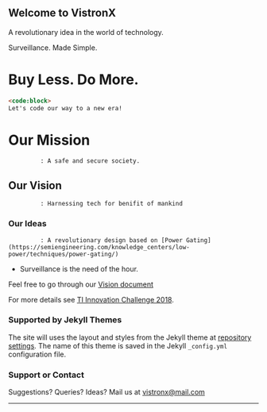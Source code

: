 ## Welcome to VistronX

A revolutionary idea in the world of technology.

Surveillance. Made Simple.


# Buy Less. Do More.

```markdown
<code:block>
Let's code our way to a new era!
```



# Our Mission 
             : A safe and secure society.

## Our Vision 
             : Harnessing tech for benifit of mankind

### Our Ideas
             : A revolutionary design based on [Power Gating] (https://semiengineering.com/knowledge_centers/low-power/techniques/power-gating/)




- Surveillance is the need of the hour.


Feel free to go through our [Vision document](https://drive.google.com/file/d/1HVULZEFQpEbBrlTdu-SndBOoQQBrFtA_/view?usp=drivesdk)

For more details see [TI Innovation Challenge 2018](https://innovate.mygov.in/india-innovation-challenge-design-contest-2019/).

### Supported by Jekyll Themes

The site will uses the layout and styles from the Jekyll theme at [repository settings](https://github.com/vistron-x/vistron-x.github.io/settings). The name of this theme is saved in the Jekyll `_config.yml` configuration file.

### Support or Contact

Suggestions? Queries? Ideas?  Mail us at vistronx@mail.com

-------------------

